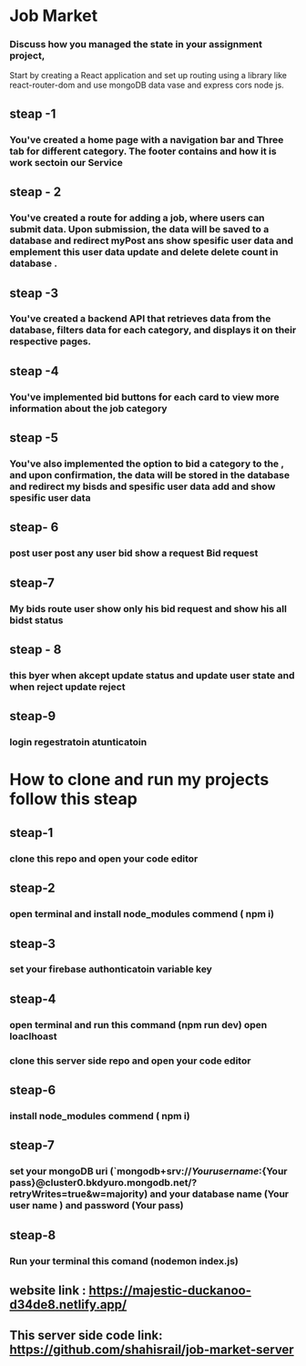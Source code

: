 # Job Market 


### Discuss how you managed the state in your assignment project,

Start by creating a React application and set up routing using a library like
react-router-dom and use mongoDB data vase and express cors node js.

## steap -1

### You've created a home page with a navigation bar and Three tab  for different category. The footer contains and how it is work sectoin our Service 

## steap - 2

### You've created a route for adding a job, where users can submit data. Upon submission, the data will be saved to a database  and redirect myPost ans show spesific user data and emplement this user data update and delete delete count in database  .

## steap -3

### You've created a backend API that retrieves data from the database, filters data for each category, and displays it on their respective pages.

## steap -4

### You've implemented bid buttons for each card to view more information about the job category 

## steap -5

### You've also implemented the option to bid  a category to the , and upon confirmation, the data will be stored in the database  and redirect my bisds and spesific user data add  and  show spesific user data 

## steap- 6 

### post user post any user bid show a request  Bid request 

## steap-7
### My bids route user show only his bid request and show his all bidst status 

## steap - 8
### this byer when akcept update  status and update user state and when reject update reject


## steap-9

### login regestratoin atunticatoin



# How to clone and run my projects follow this steap 
## steap-1
### clone this repo and open your code editor 
## steap-2
### open terminal and install node_modules commend  ( npm i)
## steap-3 
### set your firebase authonticatoin variable key 
## steap-4 
### open terminal and run this command (npm run dev) open loaclhoast
### clone this server side repo and open your code editor 
## steap-6
### install node_modules commend  ( npm i)
## steap-7
### set your mongoDB uri (`mongodb+srv://${Your user name}:${Your pass}@cluster0.bkdyuro.mongodb.net/?retryWrites=true&w=majority) and your database name (Your user name ) and password  (Your pass)
## steap-8
### Run your terminal this comand (nodemon index.js)


## website link : https://majestic-duckanoo-d34de8.netlify.app/
## This server side code link: https://github.com/shahisrail/job-market-server
